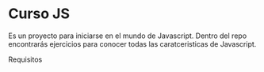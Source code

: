 Curso JS 
==========
Es un proyecto para iniciarse en el mundo de Javascript.
Dentro del repo encontrarás ejercicios para conocer todas las caratceristicas de Javascript.

Requisitos